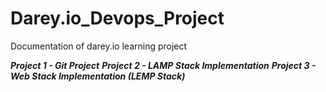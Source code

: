 # Darey.io_Devops_Project
Documentation of darey.io learning project 

***Project 1 - Git Project***
***Project 2 - LAMP Stack Implementation***
***Project 3 - Web Stack Implementation (LEMP Stack)***

